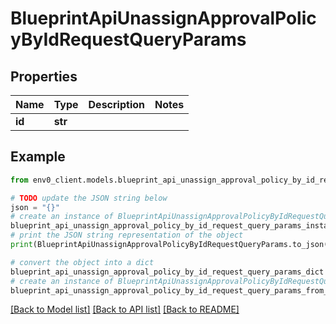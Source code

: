 # BlueprintApiUnassignApprovalPolicyByIdRequestQueryParams


## Properties

Name | Type | Description | Notes
------------ | ------------- | ------------- | -------------
**id** | **str** |  | 

## Example

```python
from env0_client.models.blueprint_api_unassign_approval_policy_by_id_request_query_params import BlueprintApiUnassignApprovalPolicyByIdRequestQueryParams

# TODO update the JSON string below
json = "{}"
# create an instance of BlueprintApiUnassignApprovalPolicyByIdRequestQueryParams from a JSON string
blueprint_api_unassign_approval_policy_by_id_request_query_params_instance = BlueprintApiUnassignApprovalPolicyByIdRequestQueryParams.from_json(json)
# print the JSON string representation of the object
print(BlueprintApiUnassignApprovalPolicyByIdRequestQueryParams.to_json())

# convert the object into a dict
blueprint_api_unassign_approval_policy_by_id_request_query_params_dict = blueprint_api_unassign_approval_policy_by_id_request_query_params_instance.to_dict()
# create an instance of BlueprintApiUnassignApprovalPolicyByIdRequestQueryParams from a dict
blueprint_api_unassign_approval_policy_by_id_request_query_params_from_dict = BlueprintApiUnassignApprovalPolicyByIdRequestQueryParams.from_dict(blueprint_api_unassign_approval_policy_by_id_request_query_params_dict)
```
[[Back to Model list]](../README.md#documentation-for-models) [[Back to API list]](../README.md#documentation-for-api-endpoints) [[Back to README]](../README.md)



